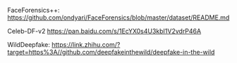FaceForensics++:
https://github.com/ondyari/FaceForensics/blob/master/dataset/README.md

Celeb-DF-v2
https://pan.baidu.com/s/1EcYX0s4U3kbI1V2vdrP46A

WildDeepfake:
https://link.zhihu.com/?target=https%3A//github.com/deepfakeinthewild/deepfake-in-the-wild